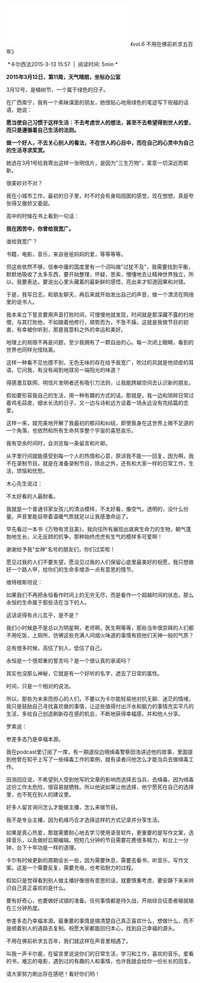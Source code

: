 <iframe frameborder="no" border="0" marginwidth="0" marginheight="0" width=330 height=110 src="//music.163.com/outchain/player?type=3&id=9352306&auto=0&height=90"></iframe>
《vol.6 不用在佛前祈求五百年》

 *卡尔西法2015-3-13 15:57  |  阅读时间: 5min *



**2015年3月12日，第11周，天气晴朗，坐标办公室**

3月12号，是植树节，一个属于绿色的日子。

在广西南宁，我有一个素昧谋面的朋友，她很贴心地用绿色的笔迹写下祝福的话语，她说：

**愿当使自己习惯于这样生活：不去考虑世人的想法，甚至不去希望得到世人的爱，而只是遵循着自己生活的法则。**

**做一个好人，不去关心别人的看法，不在世人的心目中，而在自己的心灵中为自己的生活寻求奖赏。**

她选在3月1号给我寄出这样一张明信片，是因为"三生万物"，寓意一切深远而崭新。

很美妙对不对？

我在小城市工作，最初的日子里，时不时会有身陷囹圄的感觉，现在想想，真是夸张得又傲娇又委屈。

高中的时候在书上看到一句话：

**我在困苦中，你曾给我宽广。**

谁给我宽广？

书籍，电影，音乐，来自爸爸妈妈的爱，等等等等。

但这些依然不够，信奉中庸的国度里有一个词叫做"过犹不及"，我需要找到平衡，默默地吸收了太多东西，要开始整理，怀疑，思索，懵懂地去让精神世界独立，所以，我要表达，要说出心里头藏着的最新鲜的感悟，亮出来才知道因果和对错。

于是，我写日志，和朋友聊天，再后来就开始发出自己的声音，做一个漂流在网络里的说书人。

我本来立下誓言要用声音打败时间，可慢慢地就发现，时间就是那深藏不露的扫地僧，与其打败他，不如跟着他修行，顺势而为，不急不躁。这就是我做节目的初衷，有幸被你听到，那是我意料之外的幸运和美好。

地理上的局限不再是问题，至少我拥有了一颗自由的心。每一次闭上眼睛，看到的世界也同样光怪陆离。

这样一种看不见也摸不到，无色无味的存在给予我宽广，吹过的风就是他顽皮的耳语，它问我，有没有闻到地球另一端阳光的味道？

得感激互联网、明信片发明者还有吸引力法则，让我能跨越空间去认识新的朋友。

假如要形容我自己的生活，用一种有趣的方式的话，那就是，我一边和琐碎日常过着鸡毛蒜皮，细水长流的日子，又一边与诗和远方谈着一场永远没有完结篇的恋爱。

这样一来，就完美地开解了我最初的郁闷和纠结，即使我身在这世界上微不足道的一个角落，也依然和所有生命共享整个宇宙的喜怒哀乐。

我有空余时间时，会浏览每一条留言和片邮。

从字里行间就能感受到每一个人的热情和心意，原谅我不能一一回复，因为啊，我不在录制节目，就是在准备录制节目，除此之外，还有和大家一样的日常工作，生活，烦恼和忧愁。

木心先生说过：

不太好看的人最耐看。

我就是一个普通邻家女孩儿的清淡模样，不太好看，像空气，透明的，没什么份量。声音里能自带着温暖气质就足以让我感激命运了。

早先看过一本书《万物有灵且美》，我向往所有展现出飒爽生命力的生物，朝气蓬勃地生长，义无反顾的抗争，那种始终虎虎有生气的模样多可爱啊！

谢谢给予我"女神"名号的朋友们，你们过奖啦！

愿见过我的人们不要失望，愿没见过我的人们保留心底里最美好的祝愿，我只想做好一个路人甲，给你们的生命多增添一点有意思的情节。

维特根斯坦说：

如果我们不再把永恒看作时间上的无穷无尽，而是看作一个超越时间的状态，那么永恒的生命属于那些活在当下的人。

这话说得有点儿玄乎，是不是？

我们小时候是不是总以为明星啊，老师啊，医生啊等等，那些当年很崇拜的人们都不用吃饭，上厕所，仿佛这些充满人间烟火味道的事情有损他们天神一般的气质？

总有很多时候，高估了别人，低估了自己。

永恒是一个很郑重的誓言吗？是一个很认真的承诺吗？

其实也没那么神秘，它就是有一个好听的名字，遮去了日常的属性。

时间，只是一个相对的说法。

所以，那些为未来而担心的人们，不要以为卡尔能轻易地对抗无聊、迷茫的情绪，我只是鼓励自己寻找喜欢做的事情，让这些值得付出汗水和脑力的事情充实平凡的生活，多给自己创造刷新存在感的机会，不断地获得幸福感，并和他人分享。

罗素说：

参差多态乃是幸福本源。

我在podcast里订阅了一席，有一期退役边境缉毒警察田浩讲述他的故事，里面提到他曾在知乎上写了一些缉毒工作的案例，就有读者问他怎么才能当兵去做缉毒工作。

田浩回应说，不希望别人受到他写的文章的影响而选择去当兵，去缉毒，因为缉毒这份工作太危险，很容易就牺牲。所以他说如果让他选择，他宁愿死在自己的选择里，也不死在别人的建议里。

好多人留言询问怎么才能做主播，怎么来做节目。

我不是专业主播，因为机缘巧合才选择这样的方式记录并分享生活。

如果是真心热爱，那就需要耐心地去学习使用录音软件，更重要的是写作文案，选择音乐，以及做好后期编辑。短短几分钟的节目需要花费很多精力，和台上一分钟，台下十年功是一样的道理。

卡尔有时候更新的周期会长一些，因为需要休息，需要去看书，听音乐，写作文案。这是一个需要反复，需要充电，也考验耐力的过程。

假如只是觉得看到别人做主播好像很有意思的话，就要慎重考虑，要安静下来来辨识自己真正喜欢的是什么。

要有好奇心，也要做好试错的准备。任何事情都是持久战，开始综合征患者输就输在三分钟热度。

参差多态乃幸福本源。最重要的事情是搞清楚自己真正喜欢什么，想做什么，而不是顺着别人的道路去复制。祝愿大家都能回归本心，找到自己幸福的源头。

不用在佛前祈求五百年，我们就这样在声音里相遇了。

叫我一声卡尔酱，在留言里说说你们的日常生活，学习和工作，喜欢的音乐，爱看的书，难忘的电影，遇到过的有趣的人和事情，也许我就会给你一份长长的回复。

请大家努力刷出存在感吧！看好你们哟！

